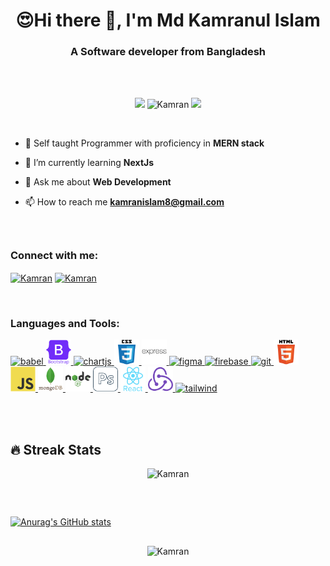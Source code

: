 
<h1 align="center">😍Hi there 👋, I'm Md Kamranul Islam</h1>
<h3 align="center">A Software developer from Bangladesh</h3><br><br>
<p align="center"> <img src="https://media.giphy.com/media/iY8CRBdQXODJSCERIr/giphy.gif" width="30px"> <img src="https://komarev.com/ghpvc/?username=Kamranislam0123-dev&label=Profile%20views&color=0e75b6&style=flat" alt="Kamran" /> <img src="https://media.giphy.com/media/iY8CRBdQXODJSCERIr/giphy.gif" width="30px"> </p>
<br>

- 🔭 Self taught Programmer with proficiency in **MERN stack**

- 🌱 I’m currently learning **NextJs**

- 💬 Ask me about **Web Development**

- 📫 How to reach me **kamranislam8@gmail.com**

<br>

##

<h3 align="left">Connect with me:</h3>
<p align="left">
<a href="https://www.linkedin.com/in/kamran-islam/" target="blank"><img align="center" src="https://raw.githubusercontent.com/rahuldkjain/github-profile-readme-generator/master/src/images/icons/Social/linked-in-alt.svg" alt="Kamran" height="30" width="40" /></a>
<a href="https://www.facebook.com/kamran.islam.7796" target="blank"><img align="center" src="https://raw.githubusercontent.com/rahuldkjain/github-profile-readme-generator/master/src/images/icons/Social/facebook.svg" alt="Kamran" height="30" width="40" /></a>
</p>

<br>

<h3 align="left">Languages and Tools:</h3>
<p align="left"> <a href="https://babeljs.io/" target="_blank" rel="noreferrer"> <img src="https://www.vectorlogo.zone/logos/babeljs/babeljs-icon.svg" alt="babel" width="40" height="40"/> </a> <a href="https://getbootstrap.com" target="_blank" rel="noreferrer"> <img src="https://raw.githubusercontent.com/devicons/devicon/master/icons/bootstrap/bootstrap-plain-wordmark.svg" alt="bootstrap" width="40" height="40"/> </a> <a href="https://www.chartjs.org" target="_blank" rel="noreferrer"> <img src="https://www.chartjs.org/media/logo-title.svg" alt="chartjs" width="40" height="40"/> </a> <a href="https://www.w3schools.com/css/" target="_blank" rel="noreferrer"> <img src="https://raw.githubusercontent.com/devicons/devicon/master/icons/css3/css3-original-wordmark.svg" alt="css3" width="40" height="40"/> </a> <a href="https://expressjs.com" target="_blank" rel="noreferrer"> <img src="https://raw.githubusercontent.com/devicons/devicon/master/icons/express/express-original-wordmark.svg" alt="express" width="40" height="40"/> </a> <a href="https://www.figma.com/" target="_blank" rel="noreferrer"> <img src="https://www.vectorlogo.zone/logos/figma/figma-icon.svg" alt="figma" width="40" height="40"/> </a> <a href="https://firebase.google.com/" target="_blank" rel="noreferrer"> <img src="https://www.vectorlogo.zone/logos/firebase/firebase-icon.svg" alt="firebase" width="40" height="40"/> </a> <a href="https://git-scm.com/" target="_blank" rel="noreferrer"> <img src="https://www.vectorlogo.zone/logos/git-scm/git-scm-icon.svg" alt="git" width="40" height="40"/> </a> <a href="https://www.w3.org/html/" target="_blank" rel="noreferrer"> <img src="https://raw.githubusercontent.com/devicons/devicon/master/icons/html5/html5-original-wordmark.svg" alt="html5" width="40" height="40"/> </a> <a href="https://developer.mozilla.org/en-US/docs/Web/JavaScript" target="_blank" rel="noreferrer"> <img src="https://raw.githubusercontent.com/devicons/devicon/master/icons/javascript/javascript-original.svg" alt="javascript" width="40" height="40"/> </a> <a href="https://www.mongodb.com/" target="_blank" rel="noreferrer"> <img src="https://raw.githubusercontent.com/devicons/devicon/master/icons/mongodb/mongodb-original-wordmark.svg" alt="mongodb" width="40" height="40"/> </a> <a href="https://nodejs.org" target="_blank" rel="noreferrer"> <img src="https://raw.githubusercontent.com/devicons/devicon/master/icons/nodejs/nodejs-original-wordmark.svg" alt="nodejs" width="40" height="40"/> </a> <a href="https://www.photoshop.com/en" target="_blank" rel="noreferrer"> <img src="https://raw.githubusercontent.com/devicons/devicon/master/icons/photoshop/photoshop-line.svg" alt="photoshop" width="40" height="40"/> </a> <a href="https://reactjs.org/" target="_blank" rel="noreferrer"> <img src="https://raw.githubusercontent.com/devicons/devicon/master/icons/react/react-original-wordmark.svg" alt="react" width="40" height="40"/> </a> <a href="https://redux.js.org" target="_blank" rel="noreferrer"> <img src="https://raw.githubusercontent.com/devicons/devicon/master/icons/redux/redux-original.svg" alt="redux" width="40" height="40"/> </a> <a href="https://tailwindcss.com/" target="_blank" rel="noreferrer"> <img src="https://www.vectorlogo.zone/logos/tailwindcss/tailwindcss-icon.svg" alt="tailwind" width="40" height="40"/> </a> </p>

<br><br>

## 🔥 Streak Stats

<p align="center"><img src="https://github-readme-streak-stats.herokuapp.com/?user=Kamranislam0123&theme=dark&date_format=M%20j%5B%2C%20Y%5D&border=FF4500&ring=FF4500&currStreakNum=F1F1F1&sideNums=E2E0DE&currStreakLabel=FF4E01&sideLabels=FF5600&stroke=FF4500&fire=FE4906&dates=E5E5E5)](https://git.io/streak-stats" alt="Kamran" /></p>

<br>

##

[![Anurag's GitHub stats](https://github-readme-stats.vercel.app/api?username=Kamranislam0123&show_icons=true&theme=radical)](https://github.com/Kamranislam0123/github-readme-stats)

##

<p align="center"><img src="https://github-readme-stats.vercel.app/api/top-langs?username=Kamranislam0123&theme=transparent&show_icons=true&include_all_commits=true&count_private=true&hide=issues" alt="Kamran" /></p>


